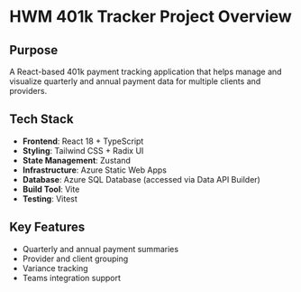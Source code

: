 # HWM 401k Tracker Project Overview

## Purpose
A React-based 401k payment tracking application that helps manage and visualize quarterly and annual payment data for multiple clients and providers.

## Tech Stack
- **Frontend**: React 18 + TypeScript
- **Styling**: Tailwind CSS + Radix UI
- **State Management**: Zustand
- **Infrastructure**: Azure Static Web Apps
- **Database**: Azure SQL Database (accessed via Data API Builder)
- **Build Tool**: Vite
- **Testing**: Vitest

## Key Features
- Quarterly and annual payment summaries
- Provider and client grouping
- Variance tracking
- Teams integration support